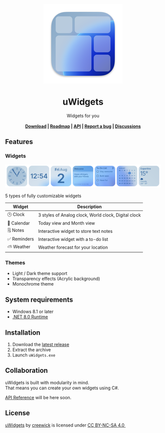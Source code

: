 <div align="center">
  <img src=".github/images/icon256x256@2x.png" width="256"  />
  <h1>uWidgets</h1>
  Widgets for you<br/><br/>
  <b>
    <a href="https://github.com/creewick/uWidgets/releases">Download</a> |
    <a href="https://github.com/users/creewick/projects/4">Roadmap</a> |
    <a href="https://github.com/creewick/uWidgets/wiki/API-Reference">API</a> |
    <a href="https://github.com/creewick/uWidgets/issues">Report a bug</a> |
    <a href="https://github.com/creewick/uWidgets/discussions">Discussions</a>
  </b>
</div>

## Features

### Widgets

<img src=".github/images/widgets_line.png">

5 types of fully customizable widgets

| Widget  | Description                                          |
|---------|------------------------------------------------------|
| 🕒 Clock | 3 styles of Analog clock, World clock, Digital clock |
| 📅 Calendar | Today view and Month view                            |
| 🗒️ Notes | Interactive widget to store text notes               |
| ✅ Reminders | Interactive widget with a to-do list                 |
| ⛅️ Weather | Weather forecast for your location                   |

### Themes

- Light / Dark theme support
- Transparency effects (Acrylic background)
- Monochrome theme

## System requirements

- Windows 8.1 or later 
- [.NET 8.0 Runtime](https://dotnet.microsoft.com/en-us/download/dotnet/8.0)

## Installation

1. Download the [latest release](https://github.com/creewick/uWidgets/releases)
2. Extract the archive
3. Launch `uWidgets.exe`

## Collaboration

uWidgets is built with modularity in mind.<br/>
That means you can create your own widgets using C#.

[API Reference](https://github.com/creewick/uWidgets/wiki/API-Reference) will be here soon.

## License

<p xmlns:cc="http://creativecommons.org/ns#" xmlns:dct="http://purl.org/dc/terms/"><a property="dct:title" rel="cc:attributionURL" href="https://github.com/creewick/uWidgets">uWidgets</a> by <a rel="cc:attributionURL dct:creator" property="cc:attributionName" href="https://github.com/creewick">creewick</a> is licensed under <a href="https://creativecommons.org/licenses/by-nc-sa/4.0/?ref=chooser-v1" target="_blank" rel="license noopener noreferrer" style="display:inline-block;">CC BY-NC-SA 4.0 <img style="height:22px!important;margin-left:3px;vertical-align:text-bottom;" src="https://mirrors.creativecommons.org/presskit/icons/cc.svg?ref=chooser-v1" alt=""><img style="height:22px!important;margin-left:3px;vertical-align:text-bottom;" src="https://mirrors.creativecommons.org/presskit/icons/by.svg?ref=chooser-v1" alt=""><img style="height:22px!important;margin-left:3px;vertical-align:text-bottom;" src="https://mirrors.creativecommons.org/presskit/icons/nc.svg?ref=chooser-v1" alt=""><img style="height:22px!important;margin-left:3px;vertical-align:text-bottom;" src="https://mirrors.creativecommons.org/presskit/icons/sa.svg?ref=chooser-v1" alt=""></a></p>
